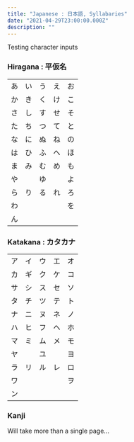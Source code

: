 ```yaml
---
title: "Japanese : 日本語, Syllabaries"
date: "2021-04-29T23:00:00.000Z"
description: ""
---
```


Testing character inputs

### Hiragana : 平仮名

<table>
<tr><td>あ</td><td>い</td><td>う</td><td>え</td><td>お</td></tr>
<tr><td>か</td><td>き</td><td>く</td><td>け</td><td>こ</td></tr>
<tr><td>さ</td><td>し</td><td>す</td><td>せ</td><td>そ</td></tr>
<tr><td>た</td><td>ち</td><td>つ</td><td>て</td><td>と</td></tr>
<tr><td>な</td><td>に</td><td>ぬ</td><td>ね</td><td>の</td></tr>
<tr><td>は</td><td>ひ</td><td>ふ</td><td>へ</td><td>ほ</td></tr>
<tr><td>ま</td><td>み</td><td>む</td><td>め</td><td>も</td></tr>
<tr><td>や</td><td>　</td><td>ゆ</td><td>　</td><td>よ</td></tr>
<tr><td>ら</td><td>り</td><td>る</td><td>れ</td><td>ろ</td></tr>
<tr><td>わ</td><td>　</td><td>　</td><td>　</td><td>を</td></tr>
<tr><td>ん</td><td>　</td><td>　</td><td>　</td><td>　</td></tr>
</table>

### Katakana : カタカナ

<table>
<tr><td>ア</td><td>イ</td><td>ウ</td><td>エ</td><td>オ</td></tr>
<tr><td>カ</td><td>ギ</td><td>ク</td><td>ケ</td><td>コ</td></tr>
<tr><td>サ</td><td>シ</td><td>ス</td><td>セ</td><td>ソ</td></tr>
<tr><td>タ</td><td>チ</td><td>ツ</td><td>テ</td><td>ト</td></tr>
<tr><td>ナ</td><td>ニ</td><td>ヌ</td><td>ネ</td><td>ノ</td></tr>
<tr><td>ハ</td><td>ヒ</td><td>フ</td><td>ヘ</td><td>ホ</td></tr>
<tr><td>マ</td><td>ミ</td><td>ム</td><td>メ</td><td>モ</td></tr>
<tr><td>ヤ</td><td>　</td><td>ユ</td><td>　</td><td>ヨ</td></tr>
<tr><td>ラ</td><td>リ</td><td>ル</td><td>レ</td><td>ロ</td></tr>
<tr><td>ワ</td><td>　</td><td>　</td><td>　</td><td>ヲ</td></tr>
<tr><td>ン</td><td>　</td><td>　</td><td>　</td><td>　</td></tr>
</table>

### Kanji

Will take more than a single page...
